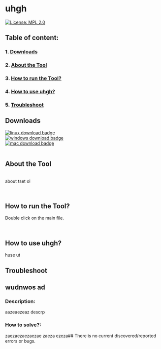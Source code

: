 # uhgh
[![License: MPL 2.0](https://img.shields.io/badge/License-MPL%202.0-orange.svg?style=for-the-badge&logo=mozilla)](https://www.mozilla.org/en-US/MPL/)


## Table of content:<br/>
### 1. [Downloads](https://github.com/test/test#downloads)<br/>
### 2. [About the Tool](https://github.com/test/test#about-the-program)<br/>
### 3. [How to run the Tool?](https://github.com/test/test#run-the-Tool)<br/>
### 4. [How to use uhgh?](https://github.com/test/test#how-to-use-uhgh)<br/>
### 5. [Troubleshoot](https://github.com/test/test#Troubleshoot)<br/>
## Downloads<br>

[![linux download badge](https://img.shields.io/badge/Download-for%20Linux-181717?style=for-the-badge&color=yellow&logo=linux)](azeaz)<br>
[![windows download badge](https://img.shields.io/badge/Download%20.exe-181717?style=for-the-badge&color=blue&logo=windows)](zaeezaeae)<br>
[![mac download badge](https://img.shields.io/badge/Download%20for%20Mac-181717?style=for-the-badge&color=black&logo=apple)](azeazeaz)<br>
<br>
## About the Tool
<br>about tset ol

<br>

## How to run the Tool?
Double click on the main file.

<br>

## How to use uhgh?

huse ut
## Troubleshoot

## wudnwos ad

### Description:
aazeaezeaz descrp

### How to solve?:
zaezaezaezaezae zaeza ezeza## There is no current discovered/reported errors or bugs.
